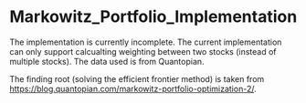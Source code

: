 # Markowitz_Portfolio_Implementation
The implementation is currently incomplete. The current implementation can only support calcualting weighting between two stocks (instead of multiple stocks).
The data used is from Quantopian.

The finding root (solving the efficient frontier method) is taken from https://blog.quantopian.com/markowitz-portfolio-optimization-2/.


